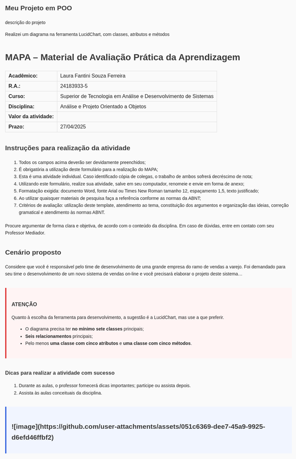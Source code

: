 ## Meu Projeto em POO

descrição do projeto

Realizei um diagrama na ferramenta LucidChart, com classes, atributos e métodos
<!DOCTYPE html>
<html lang="pt-BR">
<head>
  <meta charset="UTF-8">
  <title>MAPA – Algoritmos e Lógica de Programação</title>
  <meta name="viewport" content="width=device-width, initial-scale=1.0">
  <style>
    body{
      font-family: Arial, Helvetica, sans-serif;
      line-height: 1.6;
      margin: 0 auto;
      max-width: 900px;
      padding: 2rem;
      background:#fafafa;
      color:#222;
    }
    h1, h2, h3{
      color:#3a3a3a;
    }
    table.meta{
      width:100%;
      border-collapse: collapse;
      margin-bottom:2rem;
    }
    table.meta td{
      padding:.4rem .6rem;
      border:1px solid #ddd;
    }
    ul, ol{
      margin:0 0 1.2rem 1.2rem;
    }
    section{
      margin-bottom:2rem;
    }
    .danger{
      background:#fff4f4;
      border-left:4px solid #e03e3e;
      padding:1rem;
    }
    .answer{
      background:#f1f5ff;
      border-left:4px solid #3e6be0;
      padding:1rem;
    }
  </style>
</head>
<body>

  <h1>MAPA – Material de Avaliação Prática da Aprendizagem</h1>

  <table class="meta">
    <tr><td><strong>Acadêmico:</strong></td><td>Laura Fantini Souza Ferreira</td></tr>
    <tr><td><strong>R.A.:</strong></td><td>24183933‑5</td></tr>
    <tr><td><strong>Curso:</strong></td><td>Superior de Tecnologia em Análise e Desenvolvimento de Sistemas</td></tr>
    <tr><td><strong>Disciplina:</strong></td><td>Análise e Projeto Orientado a Objetos</td></tr>
    <tr><td><strong>Valor da atividade:</strong></td><td> </td></tr>
    <tr><td><strong>Prazo:</strong></td><td>27/04/2025</td></tr>
  </table>

  <section>
    <h2>Instruções para realização da atividade</h2>
    <ol>
      <li>Todos os campos acima deverão ser devidamente preenchidos;</li>
      <li>É obrigatória a utilização deste formulário para a realização do MAPA;</li>
      <li>Esta é uma atividade individual. Caso identificado cópia de colegas, o trabalho de ambos sofrerá decréscimo de nota;</li>
      <li>Utilizando este formulário, realize sua atividade, salve em seu computador, renomeie e envie em forma de anexo;</li>
      <li>Formatação exigida: documento Word, fonte Arial ou Times New Roman tamanho 12, espaçamento 1,5, texto justificado;</li>
      <li>Ao utilizar quaisquer materiais de pesquisa faça a referência conforme as normas da ABNT;</li>
      <li>Critérios de avaliação: utilização deste template, atendimento ao tema, constituição dos argumentos e organização das ideias, correção gramatical e atendimento às normas ABNT.</li>
    </ol>
    <p>Procure argumentar de forma clara e objetiva, de acordo com o conteúdo da disciplina. Em caso de dúvidas, entre em contato com seu Professor Mediador.</p>
  </section>

  <section>
    <h2>Cenário proposto</h2>
    <p>Considere que você é responsável pelo time de desenvolvimento de uma grande empresa do ramo de vendas a varejo. Foi demandado para seu time o desenvolvimento de um novo sistema de vendas on‑line e você precisará elaborar o projeto deste sistema…</p>
    <p><!-- todo: resto do cenário copiado --> </p>
  </section>

  <section class="danger">
    <h3>ATENÇÃO</h3>
    <p>Quanto à escolha da ferramenta para desenvolvimento, a sugestão é a LucidChart, mas use a que preferir.</p>
    <ul>
      <li>O diagrama precisa ter <strong>no mínimo sete classes</strong> principais;</li>
      <li><strong>Seis relacionamentos</strong> principais;</li>
      <li>Pelo menos <strong>uma classe com cinco atributos</strong> e <strong>uma classe com cinco métodos</strong>.</li>
    </ul>
  </section>

  <section>
    <h3>Dicas para realizar a atividade com sucesso</h3>
    <ol>
      <li>Durante as aulas, o professor fornecerá dicas importantes; participe ou assista depois.</li>
      <li>Assista às aulas conceituais da disciplina.</li>
    </ol>
  </section>

  <section class="answer">
    <h2>![image](https://github.com/user-attachments/assets/051c6369-dee7-45a9-9925-d6efd46ffbf2)
</h2>
    <p><!-- Coloque aqui o diagrama (imagem) ou descrição em texto/plantUML, se for entregar em HTML --></p>
  </section>

</body>
</html>
